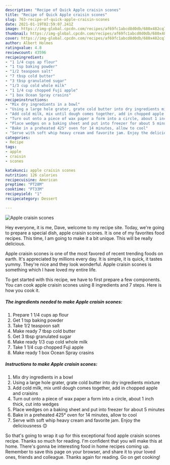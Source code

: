 ```yaml
---
description: "Recipe of Quick Apple craisin scones"
title: "Recipe of Quick Apple craisin scones"
slug: 763-recipe-of-quick-apple-craisin-scones
date: 2021-01-19T02:59:07.241Z
image: https://img-global.cpcdn.com/recipes/af69fc1abcd8d0db/680x482cq70/apple-craisin-scones-recipe-main-photo.jpg
thumbnail: https://img-global.cpcdn.com/recipes/af69fc1abcd8d0db/680x482cq70/apple-craisin-scones-recipe-main-photo.jpg
cover: https://img-global.cpcdn.com/recipes/af69fc1abcd8d0db/680x482cq70/apple-craisin-scones-recipe-main-photo.jpg
author: Albert Holmes
ratingvalue: 4.8
reviewcount: 43596
recipeingredient:
- "1 1/4 cups ap flour"
- "1 tsp baking powder"
- "1/2 teaspoon salt"
- "7 tbsp cold butter"
- "3 tbsp granulated sugar"
- "1/3 cup cold whole milk"
- "1 1/4 cup chopped Fuji apple"
- "1 box Ocean Spray crasins"
recipeinstructions:
- "Mix dry ingredients in a bowl"
- "Using a large hole grater, grate cold butter into dry ingredients mixture"
- "Add cold milk, mix until dough comes together, add in chopped apple and craisins"
- "Turn out onto a piece of wax paper a form into a circle, about 1 inch thick, cut into wedges"
- "Place wedges on a baking sheet and put into freezer for about 5 minutes"
- "Bake in a preheated 425° oven for 14 minutes, allow to cool"
- "Serve with soft whip heavy cream and favorite jam. Enjoy the deliciousness 😊"
categories:
- Recipe
tags:
- apple
- craisin
- scones

katakunci: apple craisin scones 
nutrition: 126 calories
recipecuisine: American
preptime: "PT28M"
cooktime: "PT33M"
recipeyield: "1"
recipecategory: Dessert

---
```



![Apple craisin scones](https://img-global.cpcdn.com/recipes/af69fc1abcd8d0db/680x482cq70/apple-craisin-scones-recipe-main-photo.jpg)

Hey everyone, it is me, Dave, welcome to my recipe site. Today, we're going to prepare a special dish, apple craisin scones. It is one of my favorites food recipes. This time, I am going to make it a bit unique. This will be really delicious.



Apple craisin scones is one of the most favored of recent trending foods on earth. It's appreciated by millions every day. It is simple, it is quick, it tastes yummy. They're nice and they look wonderful. Apple craisin scones is something which I have loved my entire life.


To get started with this recipe, we have to first prepare a few components. You can cook apple craisin scones using 8 ingredients and 7 steps. Here is how you cook it.

<!--inarticleads1-->

##### The ingredients needed to make Apple craisin scones:

1. Prepare 1 1/4 cups ap flour
1. Get 1 tsp baking powder
1. Take 1/2 teaspoon salt
1. Make ready 7 tbsp cold butter
1. Get 3 tbsp granulated sugar
1. Make ready 1/3 cup cold whole milk
1. Take 1 1/4 cup chopped Fuji apple
1. Make ready 1 box Ocean Spray crasins




<!--inarticleads2-->

##### Instructions to make Apple craisin scones:

1. Mix dry ingredients in a bowl
1. Using a large hole grater, grate cold butter into dry ingredients mixture
1. Add cold milk, mix until dough comes together, add in chopped apple and craisins
1. Turn out onto a piece of wax paper a form into a circle, about 1 inch thick, cut into wedges
1. Place wedges on a baking sheet and put into freezer for about 5 minutes
1. Bake in a preheated 425° oven for 14 minutes, allow to cool
1. Serve with soft whip heavy cream and favorite jam. Enjoy the deliciousness 😊




So that's going to wrap it up for this exceptional food apple craisin scones recipe. Thanks so much for reading. I'm confident that you will make this at home. There's gonna be interesting food in home recipes coming up. Remember to save this page on your browser, and share it to your loved ones, friends and colleague. Thanks again for reading. Go on get cooking!
